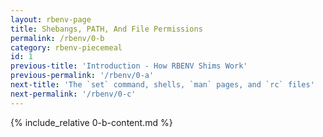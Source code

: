 ```yaml
---
layout: rbenv-page
title: Shebangs, PATH, And File Permissions
permalink: /rbenv/0-b
category: rbenv-piecemeal
id: 1
previous-title: 'Introduction - How RBENV Shims Work'
previous-permalink: '/rbenv/0-a'
next-title: 'The `set` command, shells, `man` pages, and `rc` files'
next-permalink: '/rbenv/0-c'
---
```


{% include_relative 0-b-content.md %}
